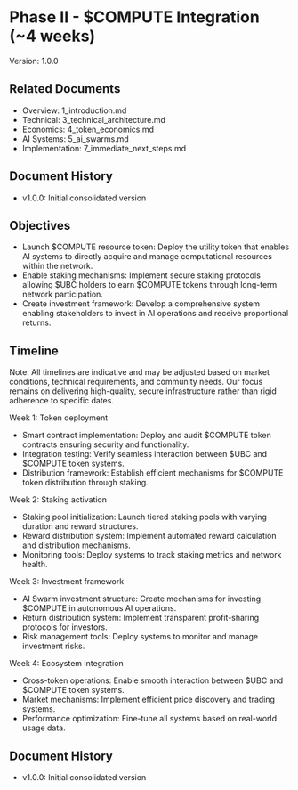 # Phase II - $COMPUTE Integration (~4 weeks)
Version: 1.0.0

## Related Documents
- Overview: 1_introduction.md
- Technical: 3_technical_architecture.md
- Economics: 4_token_economics.md
- AI Systems: 5_ai_swarms.md
- Implementation: 7_immediate_next_steps.md

## Document History
- v1.0.0: Initial consolidated version

## Objectives
- Launch $COMPUTE resource token: Deploy the utility token that enables AI systems to directly acquire and manage computational resources within the network.
- Enable staking mechanisms: Implement secure staking protocols allowing $UBC holders to earn $COMPUTE tokens through long-term network participation.
- Create investment framework: Develop a comprehensive system enabling stakeholders to invest in AI operations and receive proportional returns.

## Timeline
Note: All timelines are indicative and may be adjusted based on market conditions, technical requirements, and community needs. Our focus remains on delivering high-quality, secure infrastructure rather than rigid adherence to specific dates.

Week 1: Token deployment
- Smart contract implementation: Deploy and audit $COMPUTE token contracts ensuring security and functionality.
- Integration testing: Verify seamless interaction between $UBC and $COMPUTE token systems.
- Distribution framework: Establish efficient mechanisms for $COMPUTE token distribution through staking.

Week 2: Staking activation
- Staking pool initialization: Launch tiered staking pools with varying duration and reward structures.
- Reward distribution system: Implement automated reward calculation and distribution mechanisms.
- Monitoring tools: Deploy systems to track staking metrics and network health.

Week 3: Investment framework
- AI Swarm investment structure: Create mechanisms for investing $COMPUTE in autonomous AI operations.
- Return distribution system: Implement transparent profit-sharing protocols for investors.
- Risk management tools: Deploy systems to monitor and manage investment risks.

Week 4: Ecosystem integration
- Cross-token operations: Enable smooth interaction between $UBC and $COMPUTE token systems.
- Market mechanisms: Implement efficient price discovery and trading systems.
- Performance optimization: Fine-tune all systems based on real-world usage data.

## Document History
- v1.0.0: Initial consolidated version
